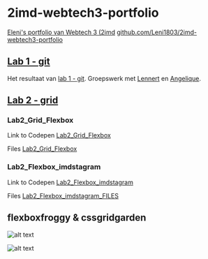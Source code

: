 # 2imd-webtech3-portfolio
[Eleni's portfolio van Webtech 3 (2imd](https://github.com/Leni1803/2imd-webtech3-portfolio)
[github.com/Leni1803/2imd-webtech3-portfolio](https://github.com/Leni1803/2imd-webtech3-portfolio)

## [Lab 1 - git](https://github.com/Leni1803/2imd-webtech3-portfolio/tree/master/lab1%20-%20git)
Het resultaat van [lab 1 - git](https://github.com/lennertvk/2imd-webtech3-lab1).
Groepswerk met [Lennert](https://github.com/lennertvk) en [Angelique](https://github.com/abuijzen).

## [Lab 2 - grid](https://github.com/Leni1803/2imd-webtech3-portfolio/tree/master/lab2%20-%20grid)

### Lab2_Grid_Flexbox
Link to Codepen [Lab2_Grid_Flexbox](https://codepen.io/Eleni_1/pen/JzEbXp)

Files [Lab2_Grid_Flexbox](https://github.com/Leni1803/2imd-webtech3-portfolio/tree/master/lab2%20-%20grid/Lab2_cssgrid)

### Lab2_Flexbox_imdstagram 
Link to Codepen [Lab2_Flexbox_imdstagram](https://codepen.io/Eleni_1/pen/OqMxWz)

Files [Lab2_Flexbox_imdstagram_FILES](https://github.com/Leni1803/2imd-webtech3-portfolio/tree/master/lab2%20-%20grid/Lab2_IMDstagram_Flexbox)

## flexboxfroggy & cssgridgarden 

![alt text](https://github.com/Leni1803/2imd-webtech3-portfolio/blob/master/lab2%20-%20grid/1819_Webtech3_010319_GRID_FlexboxFroggy.png "FlexboxFroggy")

![alt text](https://github.com/Leni1803/2imd-webtech3-portfolio/blob/master/lab2%20-%20grid/1819_Webtech3_010319_GRID_GridGarden.png "GridGarden")
